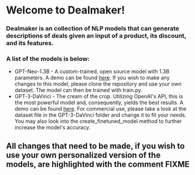 # Welcome to Dealmaker!

### Dealmaker is an collection of NLP models that can generate descriptions of deals given an input of a product, its discount, and its features.
### A list of the models is below:

* GPT-Neo-1.3B - A custom-trained, open source model with 1.3B parameters. A demo can be found [here](https://huggingface.co/IanA/GPTNeo-Dealmaker). If you wish to make any changes to this model, please clone the repository and use your own dataset. The model can then be trained with train.py.
* GPT-3-DaVinci - The cream of the crop. Utilizing OpenAI's API, this is the most powerful model and, consequently, yields the best results. A demo can be found [here](https://52d423a3-f63b-4395.gradio.live/). For commercial use, please take a look at the dataset file in the GPT-3-DaVinci folder and change it to fit your needs. You may also look into the create_finetuned_model method to further increase the model's accuracy.

## All changes that need to be made, if you wish to use your own personalized version of the models, are highlighted with the comment FIXME
